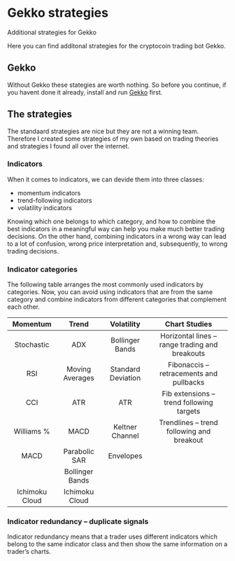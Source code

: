 # Gekko strategies
Additional strategies for Gekko

Here you can find additonal strategies for the cryptocoin trading bot Gekko.

## Gekko

Without Gekko these stategies are worth nothing. So before you continue, if you havent done it already, install and run [Gekko](https://gekko.wizb.it/) first.

## The strategies

The standaard strategies are nice but they are not a winning team. Therefore I created some strategies of my own based on trading theories and strategies I found all over the internet.

### Indicators

When it comes to indicators, we can devide them into three classes:

- momentum indicators
- trend-following indicators
- volatility indicators

Knowing which one belongs to which category, and how to combine the best indicators in a meaningful way can help you make much better trading decisions. On the other hand, combining indicators in a wrong way can lead to a lot of confusion, wrong price interpretation and, subsequently, to wrong trading decisions.

### Indicator categories

The following table arranges the most commonly used indicators by categories. Now, you can avoid using indicators that are from the same category and combine indicators from different categories that complement each other.

| Momentum | Trend | Volatility | Chart Studies |
| :---: | :---: | :---: | :---: |
| Stochastic | ADX | Bollinger Bands| Horizontal lines – range trading and breakouts |
| RSI | Moving Averages | Standard Deviation | Fibonaccis – retracements and pullbacks |
| CCI | ATR | ATR | Fib extensions – trend following targets |
| Williams % | MACD | Keltner Channel | Trendlines – trend following and breakout |
| MACD | Parabolic SAR | Envelopes | |	
| | Bollinger Bands| | |		
| Ichimoku Cloud | Ichimoku Cloud | | |

### Indicator redundancy – duplicate signals

Indicator redundancy means that a trader uses different indicators which belong to the same indicator class and then show the same information on a trader’s charts.
